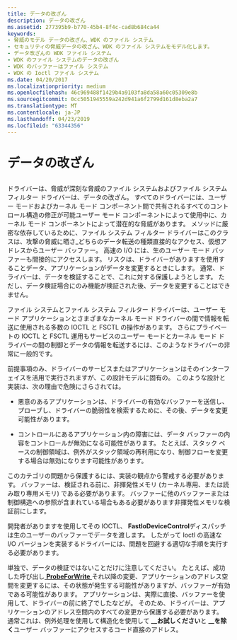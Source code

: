 ```yaml
---
title: データの改ざん
description: データの改ざん
ms.assetid: 277395b9-b770-45b4-8f4c-cad8b684ca44
keywords:
- 脅威のモデル データの改ざん、WDK のファイル システム
- セキュリティの脅威データの改ざん、WDK のファイル システムをモデル化します。
- データ改ざんの WDK ファイル システム
- WDK のファイル システムのデータの改ざん
- WDK のバッファーはファイル システム
- WDK の Ioctl ファイル システム
ms.date: 04/20/2017
ms.localizationpriority: medium
ms.openlocfilehash: 46c969488f1429b4a9103fa8da58a60c05309e8b
ms.sourcegitcommit: 0cc5051945559a242d941a6f2799d161d8eba2a7
ms.translationtype: MT
ms.contentlocale: ja-JP
ms.lasthandoff: 04/23/2019
ms.locfileid: "63344356"
---
```

# <a name="tampering-with-data"></a>データの改ざん


## <span id="ddk_tampering_with_data_if"></span><span id="DDK_TAMPERING_WITH_DATA_IF"></span>


ドライバーは、脅威が深刻な脅威のファイル システムおよびファイル システム フィルター ドライバーは、データの改ざん。 すべてのドライバーには、ユーザー モードおよびカーネル モード コンポーネント間で共有されるすべてのコントロール構造の修正が可能ユーザー モード コンポーネントによって使用中に、カーネル モード コンポーネントによって潜在的な脅威があります。 メソッドに厳密な依存しているために、ファイル システム フィルター ドライバーはこのクラスは、攻撃の脅威に晒さ\_どちらのデータ転送の種類直接的なアクセス、仮想アドレスからユーザー バッファー。 高速の I/O には、生のユーザー モード バッファーも間接的にアクセスします。 リスクは、ドライバーがありますを使用することデータ、アプリケーションがデータを変更するときにします。 通常、ドライバーは、データを検証することで、これに対する保護しようとします。 ただし、データ検証場合にのみ機能が検証された後、データを変更することはできません。

ファイル システムとファイル システム フィルター ドライバーは、ユーザー モード アプリケーションとさまざまなカーネル モード ドライバーの間で情報を転送に使用される多数の IOCTL と FSCTL の操作があります。 さらにプライベートの IOCTL と FSCTL 運用もサービスのユーザー モードとカーネル モード ドライバーの間の制御とデータの情報を転送するには、このようなドライバーの非常に一般的です。

前提事項のみ、ドライバーのサービスまたはアプリケーションはそのインターフェイスを活用で実行されますが、この設計モデルに固有の。 このような設計と実装は、次の理由で危険にさらされては。

-   悪意のあるアプリケーションは、ドライバーの有効なバッファーを送信し、プローブし、ドライバーの脆弱性を検索するために、その後、データを変更可能性があります。

-   コントロールにあるアプリケーション内の障害には、データ バッファーの内容をコントロールが無効になる可能性があります。 たとえば、スタック ベースの制御領域は、例外がスタック領域の再利用になり、制御フローを変更する場合は無効になります可能性があります。

このカテゴリの問題から保護するには、実装の観点から警戒する必要があります。 バッファーは、検証される前に、非揮発性メモリ (カーネル専用、または読み取り専用メモリ) である必要があります。 バッファーに他のバッファーまたは制御構造への参照が含まれている場合もある必要があります非揮発性メモリな検証前にします。

開発者がありますを使用してその IOCTL、 **FastIoDeviceControl**ディスパッチは生のユーザーのバッファーでデータを渡します。 したがって Ioctl の高速な I/O バージョンを実装するドライバーには、問題を回避する適切な手順を実行する必要があります。

単独で、データの検証ではないことだけに注意してください。 たとえば、成功した呼び出し[ **ProbeForWrite** ](https://msdn.microsoft.com/library/windows/hardware/ff559879)それ以降の変更、アプリケーションのアドレス空間を変更するには、その状態が発生する可能性がありますが、バッファーが有効である可能性があります。 アプリケーションは、実際に直接、バッファーを使用して、ドライバーの前に終了でしたなどが。 そのため、ドライバーは、アプリケーションのアドレス空間内のすべての変更から保護する必要があります。 通常これは、例外処理を使用して構造化を使用して **\_\_お試しください**と **\_\_を除く**ユーザー バッファーにアクセスするコード直接のアドレス。

 

 




